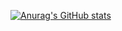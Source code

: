 [![Anurag's GitHub stats](https://github-readme-stats.vercel.app/api?username=byebaih)](https://github.com/anuraghazra/github-readme-stats)
